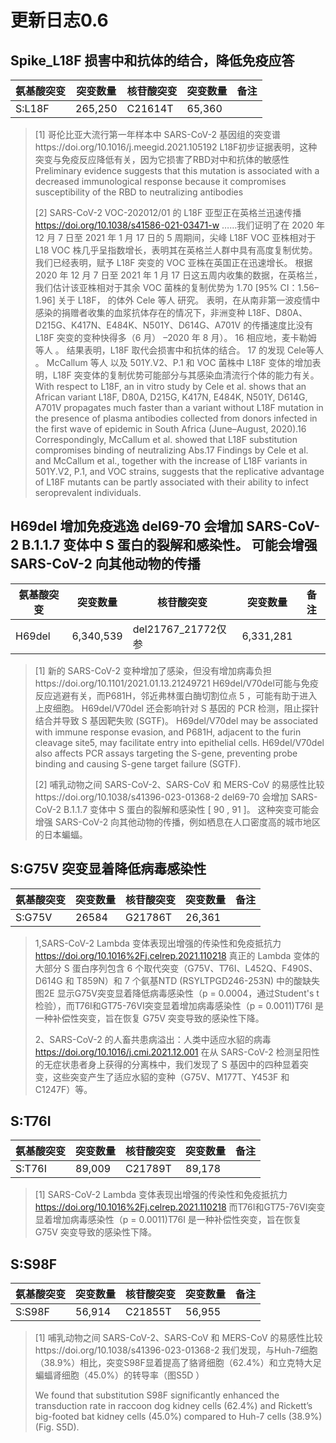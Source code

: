 # 更新日志0.6

## Spike_L18F 损害中和抗体的结合，降低免疫应答
<html>
<body>
<!--StartFragment-->

氨基酸突变 | 突变数量	| 核苷酸突变 | 突变数量	| 备注
--|--|--|--|--
S:L18F | 265,250 | C21614T | 65,360| 

>[1] 哥伦比亚大流行第一年样本中 SARS-CoV-2 基因组的突变谱https://doi.org/10.1016/j.meegid.2021.105192
  L18F初步证据表明，这种突变与免疫反应降低有关，因为它损害了RBD对中和抗体的敏感性 
  Preliminary evidence suggests that this mutation is associated with a decreased immunological response because it compromises susceptibility of the RBD to neutralizing antibodies
> 
>[2] SARS-CoV-2 VOC-202012/01 的 L18F 亚型正在英格兰迅速传播 https://doi.org/10.1038/s41586-021-03471-w
  ……我们证明了在 2020 年 12 月 7 日至 2021 年 1 月 17 日的 5 周期间，尖峰 L18F VOC 亚株相对于 L18 VOC 株几乎呈指数增长，表明其在英格兰人群中具有高度复制优势。 
  我们已经表明，赋予 L18F 突变的 VOC 亚株在英国正在迅速增长。 根据 2020 年 12 月 7 日至 2021 年 1 月 17 日这五周内收集的数据，在英格兰，我们估计该亚株相对于其余 VOC 菌株的复制优势为 1.70 [95% CI：1.56–1.96]
  关于 L18F， 的体外 Cele 等人 研究。 表明，在从南非第一波疫情中感染的捐赠者收集的血浆抗体存在的情况下，非洲变种 L18F、D80A、D215G、K417N、E484K、N501Y、D614G、A701V 的传播速度比没有 L18F 突变的变种快得多（6 月） –2020 年 8 月）。 16 相应地，麦卡勒姆 等人 。 结果表明，L18F 取代会损害中和抗体的结合。 17 的发现 Cele等人 。 McCallum 等人 以及 501Y.V2、P.1 和 VOC 菌株中 L18F 变体的增加表明，L18F 突变体的复制优势可能部分与其感染血清流行个体的能力有关。
>  With respect to L18F, an in vitro study by Cele et al. shows that an African variant L18F, D80A, D215G, K417N, E484K, N501Y, D614G, A701V propagates much faster than a variant without L18F mutation in the presence of plasma antibodies collected from donors 
  infected in the first wave of epidemic in South Africa (June–August, 2020).16 Correspondingly, McCallum et al. showed that L18F substitution compromises binding of neutralizing Abs.17 Findings by Cele et al. and McCallum et al., together with the increase of 
  L18F variants in 501Y.V2, P.1, and VOC strains, suggests that the replicative advantage of L18F mutants can be partly associated with their ability to infect seroprevalent individuals. 
## H69del 增加免疫逃逸 del69-70 会增加 SARS-CoV-2 B.1.1.7 变体中 S 蛋白的裂解和感染性。 可能会增强 SARS-CoV-2 向其他动物的传播
<html>
<body>
<!--StartFragment-->
  
氨基酸突变 | 突变数量	| 核苷酸突变 | 突变数量	| 备注
--|--|--|--|--
H69del|6,340,539|del21767_21772仅参|6,331,281|

> [1] 新的 SARS-CoV-2 变种增加了感染，但没有增加病毒负担https://doi.org/10.1101/2021.01.13.21249721
  H69del/V70del可能与免疫反应逃避有关，而P681H，邻近弗林蛋白酶切割位点 5 ，可能有助于进入上皮细胞。 H69del/V70del 还会影响针对 S 基因的 PCR 检测，阻止探针结合并导致 S 基因靶失败 (SGTF)。
  H69del/V70del may be associated with immune response evasion, and P681H, adjacent to the furin cleavage site5, may facilitate entry into epithelial cells. H69del/V70del also affects PCR assays targeting the S-gene, preventing probe binding and causing S-gene 
  target failure (SGTF).
> 
> [2] 哺乳动物之间 SARS-CoV-2、SARS-CoV 和 MERS-CoV 的易感性比较https://doi.org/10.1038/s41396-023-01368-2
  del69-70 会增加 SARS-CoV-2 B.1.1.7 变体中 S 蛋白的裂解和感染性 [ 90 , 91 ]。 这种突变可能会增强 SARS-CoV-2 向其他动物的传播，例如栖息在人口密度高的城市地区的日本蝙蝠。
## S:G75V 突变显着降低病毒感染性
<html>
<body>
<!--StartFragment-->

氨基酸突变 | 突变数量	| 核苷酸突变 | 突变数量	| 备注
--|--|--|--|--
S:G75V|26584|G21786T|26,361|

> 
> 1,SARS-CoV-2 Lambda 变体表现出增强的传染性和免疫抵抗力 https://doi.org/10.1016%2Fj.celrep.2021.110218
真正的 Lambda 变体的大部分 S 蛋白序列包含 6 个取代突变（G75V、T76I、L452Q、F490S、D614G 和 T859N）和 7 个氨基NTD (RSYLTPGD246-253N) 中的酸缺失  图2E 显示G75V突变显着降低病毒感染性（p = 0.0004，通过Student's t检验），而T76I和GT75-76VI突变显着增加病毒感染性（p = 0.0011)T76I 是一种补偿性突变，旨在恢复 G75V 突变导致的感染性下降。
> 
> 2、SARS-CoV-2 的人畜共患病溢出：人类中适应水貂的病毒 https://doi.org/10.1016/j.cmi.2021.12.001
在从 SARS-CoV-2 检测呈阳性的无症状患者身上获得的分离株中，我们发现了 S 基因中的四种显着突变，这些突变产生了适应水貂的变种（G75V、M177T、Y453F 和 C1247F）等。
## S:T76I

<html>
<body>
<!--StartFragment-->
  
氨基酸突变 | 突变数量	| 核苷酸突变 | 突变数量	| 备注
--|--|--|--|--
S:T76I|89,009|C21789T|89,178|

> [1] SARS-CoV-2 Lambda 变体表现出增强的传染性和免疫抵抗力 https://doi.org/10.1016%2Fj.celrep.2021.110218
而T76I和GT75-76VI突变显着增加病毒感染性（p = 0.0011)T76I 是一种补偿性突变，旨在恢复 G75V 突变导致的感染性下降。
>

## S:S98F 
<html>
<body>
<!--StartFragment-->
  
氨基酸突变 | 突变数量	| 核苷酸突变 | 突变数量	| 备注
--|--|--|--|--
S:S98F|56,914|C21855T|56,955|


>[1] 哺乳动物之间 SARS-CoV-2、SARS-CoV 和 MERS-CoV 的易感性比较https://doi.org/10.1038/s41396-023-01368-2
我们发现，与Huh-7细胞（38.9%）相比，突变S98F显着提高了貉肾细胞（62.4%）和立克特大足蝙蝠肾细胞（45.0%）的转导率（图S5D ）
>
> We found that substitution S98F significantly enhanced the transduction rate in raccoon dog kidney cells (62.4%) and Rickett’s big-footed bat kidney cells (45.0%) compared to Huh-7 cells (38.9%) (Fig. S5D).
